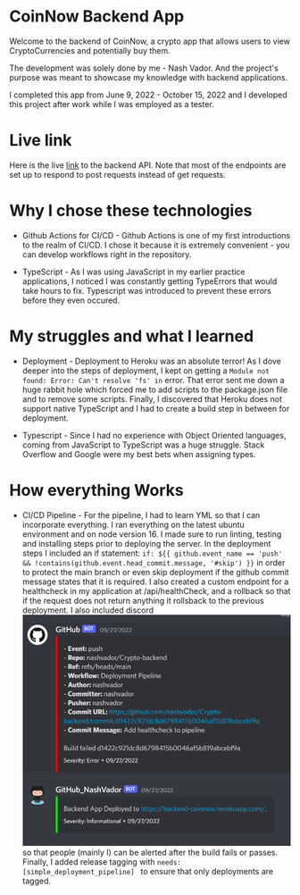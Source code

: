 # CoinNow Backend App

Welcome to the backend of CoinNow, a crypto app that allows users to view CryptoCurrencies and potentially buy them.

The development was solely done by me - Nash Vador. And the project's purpose was meant to showcase my knowledge with backend applications.

I completed this app from June 9, 2022 - October 15, 2022 and I developed this project after work while I was employed as a tester.

# Live link

Here is the live [link](https://backend-coinnow.herokuapp.com/) to the backend API. Note that most of the endpoints are set up to respond to post requests instead of get requests.

# Why I chose these technologies

- Github Actions for CI/CD - Github Actions is one of my first introductions to the realm of CI/CD. I chose it because it is extremely convenient - you can develop workflows right in the repository.

- TypeScript - As I was using JavaScript in my earlier practice applications, I noticed I was constantly getting TypeErrors that would take hours to fix. Typescript was introduced to prevent these errors before they even occured.

# My struggles and what I learned

- Deployment - Deployment to Heroku was an absolute terror! As I dove deeper into the steps of deployment, I kept on getting a `Module not found: Error: Can't resolve 'fs' in` error. That error sent me down a huge rabbit hole which forced me to add scripts to the package.json file and to remove some scripts. Finally, I discovered that Heroku does not support native TypeScript and I had to create a build step in between for deployment.

- Typescript - Since I had no experience with Object Oriented languages, coming from JavaScript to TypeScript was a huge struggle. Stack Overflow and Google were my best bets when assigning types.

# How everything Works

- CI/CD Pipeline - For the pipeline, I had to learn YML so that I can incorporate everything. I ran everything on the latest ubuntu environment and on node version 16. I made sure to run linting, testing and installing steps prior to deploying the server. In the deployment steps I included an if statement: `if: ${{ github.event_name == 'push' && !contains(github.event.head_commit.message, '#skip') }}` in order to protect the main branch or even skip deployment if the github commit message states that it is required. I also created a custom endpoint for a healthcheck in my application at /api/healthCheck, and a rollback so that if the request does not return anything it rollsback to the previous deployment. I also included discord ![notifications](./img/discordCICDnotif.png) so that people (mainly I) can be alerted after the build fails or passes. Finally, I added release tagging with `needs: [simple_deployment_pipeline] ` to ensure that only deployments are tagged.
